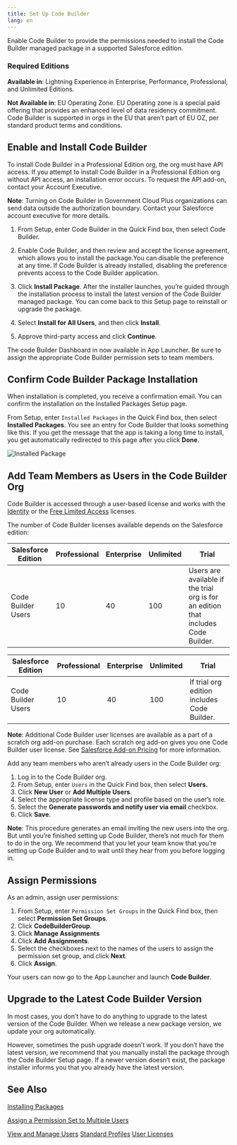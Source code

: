 ```yaml
---
title: Set Up Code Builder
lang: en
---
```


Enable Code Builder to provide the permissions needed to install the Code Builder managed package in a supported Salesforce edition.

### Required Editions

**Available in**: Lightning Experience in Enterprise, Performance, Professional, and Unlimited Editions.

**Not Available in**: EU Operating Zone. EU Operating zone is a special paid offering that provides an enhanced level of data residency commitment. Code Builder is supported in orgs in the EU that aren’t part of EU OZ, per standard product terms and conditions.

## Enable and Install Code Builder

To install Code Builder in a Professional Edition org, the org must have API access. If you attempt to install Code Builder in a Professional Edition org without API access, an installation error occurs. To request the API add-on, contact your Account Executive.

**Note**: Turning on Code Builder in Government Cloud Plus organizations can send data outside the authorization boundary. Contact your Salesforce account executive for more details.

1. From Setup, enter Code Builder in the Quick Find box, then select Code Builder.

2. Enable Code Builder, and then review and accept the license agreement, which allows you to install the package.You can disable the preference at any time. If Code Builder is already installed, disabling the preference prevents access to the Code Builder application.

3. Click **Install Package**.
   After the installer launches, you’re guided through the installation process to install the latest version of the Code Builder managed package. You can come back to this Setup page to reinstall or upgrade the package.

4. Select **Install for All Users**, and then click **Install**.

5. Approve third-party access and click **Continue**.

The code Builder Dashboard in now available in App Launcher. Be sure to assign the appropriate Code Builder permission sets to team members.

## Confirm Code Builder Package Installation

When installation is completed, you receive a confirmation email. You can confirm the installation on the Installed Packages Setup page.

From Setup, enter `Installed Packages` in the Quick Find box, then select **Installed Packages**. You see an entry for Code Builder that looks something like this. If you get the message that the app is taking a long time to install, you get automatically redirected to this page after you click **Done**.

![Installed Package](./images/installed_package.png)

## Add Team Members as Users in the Code Builder Org

Code Builder is accessed through a user-based license and works with the [Identity](https://help.salesforce.com/s/articleView?id=sf.users_license_types_available.htm&type=5) or the [Free Limited Access](https://help.salesforce.com/s/articleView?id=release-notes.rn_sfdx_dev_hub.htm&release=218&type=5) licenses.

The number of Code Builder licenses available depends on the Salesforce edition:

| Salesforce Edition | Professional | Enterprise | Unlimited | Trial                                                                              |
| ------------------ | ------------ | ---------- | --------- | ---------------------------------------------------------------------------------- |
| Code Builder Users | 10           | 40         | 100       | Users are available if the trial org is for an edition that includes Code Builder. |

| Salesforce Edition      | Professional      |  Enterprise     |  Unlimited     |   Trial    |
|  ---  |  ---  |  ---  |  ---  |  ---  |
|     Code Builder Users  |  10     |  40     |  100     | If trial org edition includes Code Builder.      |




**Note**: Additional Code Builder user licenses are available as a part of a scratch org add-on purchase. Each scratch org add-on gives you one Code Builder user license. See [Salesforce Add-on Pricing](https://www.salesforce.com/content/dam/web/en_us/www/documents/pricing/all-add-ons.pdf) for more information.

Add any team members who aren’t already users in the Code Builder org:

1. Log in to the Code Builder org.
2. From Setup, enter `Users` in the Quick Find box, then select **Users.**
3. Click **New User** or **Add Multiple Users**.
4. Select the appropriate license type and profile based on the user’s role.
5. Select the **Generate passwords and notify user via email** checkbox.
6. Click **Save**.

**Note**: This procedure generates an email inviting the new users into the org. But until you’re finished setting up Code Builder, there’s not much for them to do in the org. We recommend that you let your team know that you’re setting up Code Builder and to wait until they hear from you before logging in.

## Assign Permissions

As an admin, assign user permissions:

1. From Setup, enter `Permission Set Groups` in the Quick Find box, then select **Permission Set Groups**.
2. Click **CodeBuilderGroup**.
3. Click **Manage Assignments**
4. Click **Add Assignments**.
5. Select the checkboxes next to the names of the users to assign the permission set group, and click **Next**.
6. Click **Assign**.

Your users can now go to the App Launcher and launch **Code Builder**.

## Upgrade to the Latest Code Builder Version

In most cases, you don’t have to do anything to upgrade to the latest version of the Code Builder. When we release a new package version, we update your org automatically.

However, sometimes the push upgrade doesn’t work. If you don’t have the latest version, we recommend that you manually install the package through the Code Builder Setup page. If a newer version doesn’t exist, the package installer informs you that you already have the latest version.

## See Also

[Installing Packages](https://developer.salesforce.com/docs/atlas.en-us.appExchangeInstallGuide.meta/appExchangeInstallGuide/appexchange_install_installation.htm)

[Assign a Permission Set to Multiple Users](https://help.salesforce.com/s/articleView?id=sf.perm_sets_mass_assign.htm&type=5)

[View and Manage Users](https://help.salesforce.com/s/articleView?id=sf.admin_users.htm&type=5)
[Standard Profiles](https://help.salesforce.com/s/articleView?id=sf.standard_profiles.htm&type=5)
[User Licenses](https://help.salesforce.com/s/articleView?id=sf.users_understanding_license_types.htm&type=5)
